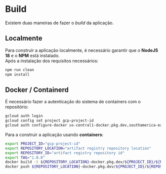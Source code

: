 # Build

Existem duas maneiras de fazer o *build* da aplicação.

## Localmente
Para construir a aplicação localmente, é necessário garantir que o **NodeJS 18** e o **NPM** está instalado.  
Após a instalação dos requisitos necessários:
```bash
npm run clean
npm install
```

## Docker / Containerd
É necessário fazer a autenticação do sistema de containers com o repositório:
```bash
gcloud auth login
gcloud config set project gcp-project-id
gcloud auth configure-docker us-central1-docker.pkg.dev,southamerica-east1-docker.pkg.dev
```

Para a construir a aplicação usando **containers**:
```bash
export PROJECT_ID="gcp-project-id"
export REPOSITORY_LOCATION="artifact registry repository location"
export REPOSITORY_ID="artifact registry repository id"
export TAG="1.0.0"
docker build -t ${REPOSITORY_LOCATION}-docker.pkg.dev/${PROJECT_ID}/${REPOSITORY_ID}/dependency-overview/dependency-overview:${TAG} .
docker push ${REPOSITORY_LOCATION}-docker.pkg.dev/${PROJECT_ID}/${REPOSITORY_ID}/dependency-overview/dependency-overview:${TAG}
```